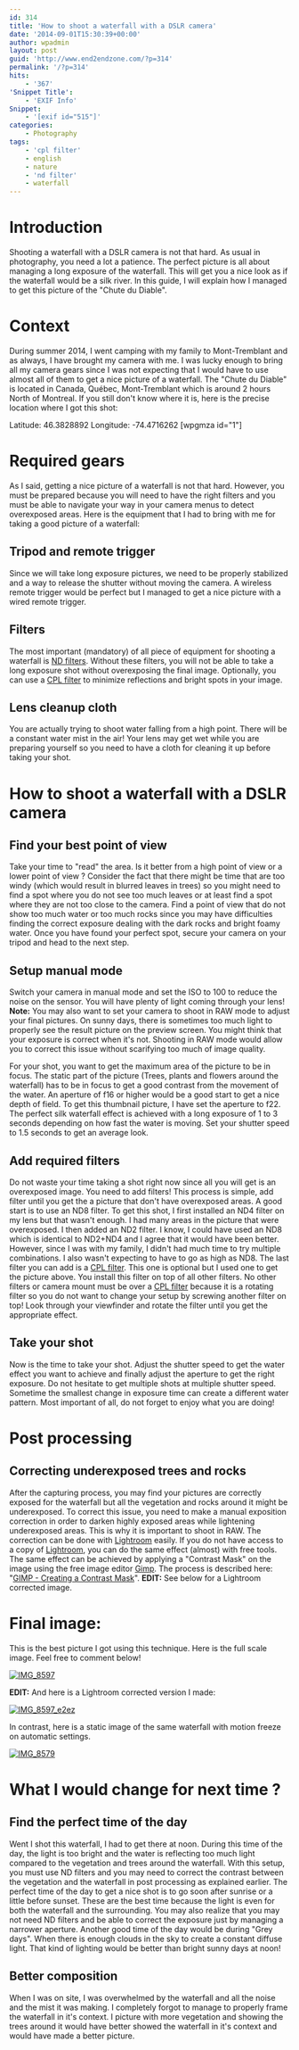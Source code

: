 ```yaml
---
id: 314
title: 'How to shoot a waterfall with a DSLR camera'
date: '2014-09-01T15:30:39+00:00'
author: wpadmin
layout: post
guid: 'http://www.end2endzone.com/?p=314'
permalink: '/?p=314'
hits:
    - '367'
'Snippet Title':
    - 'EXIF Info'
Snippet:
    - '[exif id="515"]'
categories:
    - Photography
tags:
    - 'cpl filter'
    - english
    - nature
    - 'nd filter'
    - waterfall
---
```


# Introduction

Shooting a waterfall with a DSLR camera is not that hard. As usual in photography, you need a lot a patience. The perfect picture is all about managing a long exposure of the waterfall. This will get you a nice look as if the waterfall would be a silk river. In this guide, I will explain how I managed to get this picture of the "Chute du Diable".

# Context

During summer 2014, I went camping with my family to Mont-Tremblant and as always, I have brought my camera with me. I was lucky enough to bring all my camera gears since I was not expecting that I would have to use almost all of them to get a nice picture of a waterfall. The "Chute du Diable" is located in Canada, Québec, Mont-Tremblant which is around 2 hours North of Montreal. If you still don't know where it is, here is the precise location where I got this shot:

Latitude: 46.3828892
Longitude: -74.4716262 \[wpgmza id="1"\]

# Required gears

As I said, getting a nice picture of a waterfall is not that hard. However, you must be prepared because you will need to have the right filters and you must be able to navigate your way in your camera menus to detect overexposed areas. Here is the equipment that I had to bring with me for taking a good picture of a waterfall:

## Tripod and remote trigger

Since we will take long exposure pictures, we need to be properly stabilized and a way to release the shutter without moving the camera. A wireless remote trigger would be perfect but I managed to get a nice picture with a wired remote trigger.

## Filters

The most important (mandatory) of all piece of equipment for shooting a waterfall is [ND filters](http://en.wikipedia.org/wiki/Neutral_density_filter). Without these filters, you will not be able to take a long exposure shot without overexposing the final image. Optionally, you can use a [CPL filter](http://en.wikipedia.org/wiki/Polarizer#Circular_polarizers) to minimize reflections and bright spots in your image.

## Lens cleanup cloth

You are actually trying to shoot water falling from a high point. There will be a constant water mist in the air! Your lens may get wet while you are preparing yourself so you need to have a cloth for cleaning it up before taking your shot.

# How to shoot a waterfall with a DSLR camera

## Find your best point of view

Take your time to "read" the area. Is it better from a high point of view or a lower point of view ? Consider the fact that there might be time that are too windy (which would result in blurred leaves in trees) so you might need to find a spot where you do not see too much leaves or at least find a spot where they are not too close to the camera. Find a point of view that do not show too much water or too much rocks since you may have difficulties finding the correct exposure dealing with the dark rocks and bright foamy water. Once you have found your perfect spot, secure your camera on your tripod and head to the next step.

## Setup manual mode

Switch your camera in manual mode and set the ISO to 100 to reduce the noise on the sensor. You will have plenty of light coming through your lens! **Note:** You may also want to set your camera to shoot in RAW mode to adjust your final pictures. On sunny days, there is sometimes too much light to properly see the result picture on the preview screen. You might think that your exposure is correct when it's not. Shooting in RAW mode would allow you to correct this issue without scarifying too much of image quality.

For your shot, you want to get the maximum area of the picture to be in focus. The static part of the picture (Trees, plants and flowers around the waterfall) has to be in focus to get a good contrast from the movement of the water. An aperture of f16 or higher would be a good start to get a nice depth of field. To get this thumbnail picture, I have set the aperture to f22. The perfect silk waterfall effect is achieved with a long exposure of 1 to 3 seconds depending on how fast the water is moving. Set your shutter speed to 1.5 seconds to get an average look.

## Add required filters

Do not waste your time taking a shot right now since all you will get is an overexposed image. You need to add filters! This process is simple, add filter until you get the a picture that don't have overexposed areas. A good start is to use an ND8 filter. To get this shot, I first installed an ND4 filter on my lens but that wasn't enough. I had many areas in the picture that were overexposed. I then added an ND2 filter. I know, I could have used an ND8 which is identical to ND2+ND4 and I agree that it would have been better. However, since I was with my family, I didn't had much time to try multiple combinations. I also wasn't expecting to have to go as high as ND8. The last filter you can add is a [CPL filter](http://en.wikipedia.org/wiki/Polarizer#Circular_polarizers). This one is optional but I used one to get the picture above. You install this filter on top of all other filters. No other filters or camera mount must be over a [CPL filter](http://en.wikipedia.org/wiki/Polarizer#Circular_polarizers) because it is a rotating filter so you do not want to change your setup by screwing another filter on top! Look through your viewfinder and rotate the filter until you get the appropriate effect.

## Take your shot

Now is the time to take your shot. Adjust the shutter speed to get the water effect you want to achieve and finally adjust the aperture to get the right exposure. Do not hesitate to get multiple shots at multiple shutter speed. Sometime the smallest change in exposure time can create a different water pattern. Most important of all, do not forget to enjoy what you are doing!

# Post processing

## Correcting underexposed trees and rocks

After the capturing process, you may find your pictures are correctly exposed for the waterfall but all the vegetation and rocks around it might be underexposed. To correct this issue, you need to make a manual exposition correction in order to darken highly exposed areas while lightening underexposed areas. This is why it is important to shoot in RAW. The correction can be done with [Lightroom](http://www.adobe.com/ca/products/photoshop-lightroom.html) easily. If you do not have access to a copy of [Lightroom](http://www.adobe.com/ca/products/photoshop-lightroom.html), you can do the same effect (almost) with free tools. The same effect can be achieved by applying a "Contrast Mask" on the image using the free image editor [Gimp](http://www.gimp.org/). The process is described here: "[GIMP - Creating a Contrast Mask](http://www.gimp.org/tutorials/ContrastMask/)". **EDIT:** See below for a Lightroom corrected image.

# Final image:

This is the best picture I got using this technique. Here is the full scale image. Feel free to comment below!

[![IMG_8597](/wp-content/uploads/2014/09/IMG_8597-672x448.jpg "Chute du Diable")](https://www.flickr.com/photos/154618444@N05/51427589354/in/album-72157686721493240/)

**EDIT:** And here is a Lightroom corrected version I made:

[![IMG_8597_e2ez](/wp-content/uploads/2014/09/IMG_8597_e2ez-672x448.jpg "Chute du Diable")](https://www.flickr.com/photos/154618444@N05/37139651090/in/album-72157686721493240/)

In contrast, here is a static image of the same waterfall with motion freeze on automatic settings.

[![IMG_8579](/wp-content/uploads/2014/09/IMG_8579-1024x683.jpg)](/wp-content/uploads/2014/09/IMG_8579.jpg)

# What I would change for next time ?

## Find the perfect time of the day

Went I shot this waterfall, I had to get there at noon. During this time of the day, the light is too bright and the water is reflecting too much light compared to the vegetation and trees around the waterfall. With this setup, you must use ND filters and you may need to correct the contrast between the vegetation and the waterfall in post processing as explained earlier. The perfect time of the day to get a nice shot is to go soon after sunrise or a little before sunset. These are the best time because the light is even for both the waterfall and the surrounding. You may also realize that you may not need ND filters and be able to correct the exposure just by managing a narrower aperture. Another good time of the day would be during "Grey days". When there is enough clouds in the sky to create a constant diffuse light. That kind of lighting would be better than bright sunny days at noon!

## Better composition

When I was on site, I was overwhelmed by the waterfall and all the noise and the mist it was making. I completely forgot to manage to properly frame the waterfall in it's context. I picture with more vegetation and showing the trees around it would have better showed the waterfall in it's context and would have made a better picture.